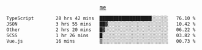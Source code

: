 <p align="center">
  <samp>
    <a href="https://yiwwhl.com">me</a>
  </samp>
</p>

<!--START_SECTION:waka-->

```txt
TypeScript        28 hrs 42 mins  ███████████████████░░░░░░   76.10 %
JSON              3 hrs 55 mins   ██▓░░░░░░░░░░░░░░░░░░░░░░   10.42 %
Other             2 hrs 20 mins   █▓░░░░░░░░░░░░░░░░░░░░░░░   06.22 %
SCSS              1 hr 26 mins    █░░░░░░░░░░░░░░░░░░░░░░░░   03.82 %
Vue.js            16 mins         ▒░░░░░░░░░░░░░░░░░░░░░░░░   00.73 %
```

<!--END_SECTION:waka-->